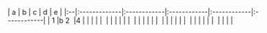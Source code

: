| a | b | c | d | e | 
|:--|:-------------|:------------|:------------|:------------|:------------|
| 1 |b 2   |4  |  | |
|  |   |  | | |
|  |   |  | | |
|  |   |  | | |
|  |   |  | | |
|  |   |  | | |

